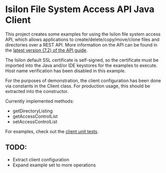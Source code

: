 Isilon File System Access API Java Client
=========================================

This project creates some examples for using the Isilon file
system access API, which allows applications to
create/delete/copy/move/clone files and directories over a REST
API.  More information on the API can be found in the [latest
version (7.2) of the API guide](https://community.emc.com/docs/DOC-40119).

The Isilon default SSL certificate is self-signed, so the certificate
must be imported into the Java and/or IDE keystores for the examples to
execute.  Host name verification has been disabled in this example.

For the purposes of demonstration, the client configuration has been done
via constants in the Client class.  For production usage, this should be
extracted into the constructor.

Currently implemented methods:

* getDirectoryListing
* getAccessControlList
* setAccessControlList

For examples, check out the [client unit tests](https://github.com/spiegela/isilon-fsa-java/blob/master/src/test/java/com/emc/isilon/ran/ClientTest.java).

TODO:
-----
* Extract client configuration
* Expand example set to more operations
